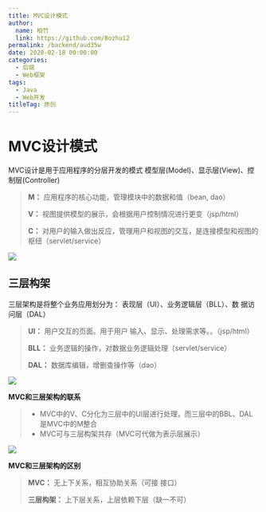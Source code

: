 ```yaml
---
title: MVC设计模式
author: 
  name: 柏竹
  link: https://github.com/Bozhu12
permalink: /backend/aud35w
date: 2020-02-18 00:00:00
categories: 
  - 后端
  - Web框架
tags: 
  - Java
  - Web开发
titleTag: 原创
---
```

# MVC设计模式

MVC设计是用于应用程序的分层开发的模式
模型层(Model)、显示层(View)、控制层(Controller)

> **M：** 应用程序的核心功能，管理模块中的数据和值（bean, dao）
>
> **V：** 视图提供模型的展示，会根据用户控制情况进行更变（jsp/html）
>
> **C：** 对用户的输入做出反应，管理用户和视图的交互，是连接模型和视图的枢纽（servlet/service）

![](https://image.bozhu12.cc/myblog/JavaWeb/19.png)

## 三层构架

三层架构是将整个业务应用划分为：
表现层（UI）、业务逻辑层（BLL）、数 据访问层（DAL）

> **UI：** 用户交互的页面。用于用户 输入、显示、处理需求等。。（jsp/html）
>
> **BLL：** 业务逻辑的操作，对数据业务逻辑处理（servlet/service）
>
> **DAL：** 数据库编辑，增删查操作等（dao）

![](https://image.bozhu12.cc/myblog/JavaWeb/20.png)



**MVC和三层架构的联系**

> - MVC中的V、C分化为三层中的UI层进行处理，而三层中的BBL、DAL是MVC中的M整合
> - MVC可与三层构架共存（MVC可代做为表示层展示）

![](https://image.bozhu12.cc/myblog/JavaWeb/21.png)

**MVC和三层架构的区别** 

> **MVC：** 无上下关系，相互协助关系（可接 接口）
>
> **三层构架：** 上下层关系，上层依赖下层（缺一不可）

